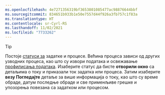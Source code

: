 ```yaml
---
ms.openlocfilehash: 4e7271356319bf3653801085477ac98876644bbf
ms.sourcegitcommit: 834651b933b1e50e7557d44f926a3fb757c1f83a
ms.translationtype: HT
ms.contentlocale: sr-Cyrl-RS
ms.lasthandoff: 11/02/2021
ms.locfileid: "7733262"
---
```

> [!TIP] 
> Постоје [статуси за](../audience-insights/system.md#status-definitions) задатке и процесе. Већина процеса зависи од других узводних процеса, као што су извори података и освежавање [профилисања података](../audience-insights/system.md#refresh-processes). Изаберите статус да бисте **отворили окно** са детаљима о току и приказали ток задатка или процеса. Затим изаберите **везу Погледајте** детаље за више информација о току, као што су време обраде, датум последње обраде и све применљиве грешке и упозорења повезана са задатком или процесом.
